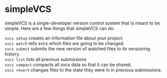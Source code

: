 simpleVCS
=========
simpleVCS is a single-developer version control system that is meant to be
simple. Here are a few things that simpleVCS can do:



`svcs setup` creates an information file about your project.  
`svcs watch` tells svcs which files are going to be changed.  
`svcs submit` submits the new version of watched files to its versioning history.  
`svcs list` lists all previous submissions  
`svcs compact` compacts all svcs data so that it can be shared.  
`svcs revert` changes files to the state they were in in previous submissions.  
